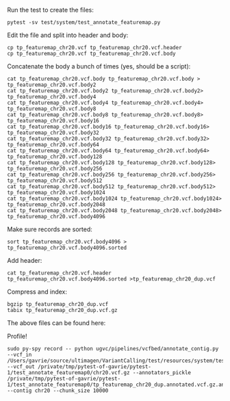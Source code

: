 Run the test to create the files:

    pytest -sv test/system/test_annotate_featuremap.py

Edit the file and split into header and body:

    cp tp_featuremap_chr20.vcf tp_featuremap_chr20.vcf.header
    cp tp_featuremap_chr20.vcf tp_featuremap_chr20.vcf.body

Concatenate the body a bunch of times (yes, should be a script):

    cat tp_featuremap_chr20.vcf.body tp_featuremap_chr20.vcf.body > tp_featuremap_chr20.vcf.body2
    cat tp_featuremap_chr20.vcf.body2 tp_featuremap_chr20.vcf.body2> tp_featuremap_chr20.vcf.body4
    cat tp_featuremap_chr20.vcf.body4 tp_featuremap_chr20.vcf.body4> tp_featuremap_chr20.vcf.body8
    cat tp_featuremap_chr20.vcf.body8 tp_featuremap_chr20.vcf.body8> tp_featuremap_chr20.vcf.body16
    cat tp_featuremap_chr20.vcf.body16 tp_featuremap_chr20.vcf.body16> tp_featuremap_chr20.vcf.body32
    cat tp_featuremap_chr20.vcf.body32 tp_featuremap_chr20.vcf.body32> tp_featuremap_chr20.vcf.body64
    cat tp_featuremap_chr20.vcf.body64 tp_featuremap_chr20.vcf.body64> tp_featuremap_chr20.vcf.body128
    cat tp_featuremap_chr20.vcf.body128 tp_featuremap_chr20.vcf.body128> tp_featuremap_chr20.vcf.body256
    cat tp_featuremap_chr20.vcf.body256 tp_featuremap_chr20.vcf.body256> tp_featuremap_chr20.vcf.body512
    cat tp_featuremap_chr20.vcf.body512 tp_featuremap_chr20.vcf.body512> tp_featuremap_chr20.vcf.body1024
    cat tp_featuremap_chr20.vcf.body1024 tp_featuremap_chr20.vcf.body1024> tp_featuremap_chr20.vcf.body2048
    cat tp_featuremap_chr20.vcf.body2048 tp_featuremap_chr20.vcf.body2048> tp_featuremap_chr20.vcf.body4096

Make sure records are sorted:

    sort tp_featuremap_chr20.vcf.body4096 > tp_featuremap_chr20.vcf.body4096.sorted

Add header:

    cat tp_featuremap_chr20.vcf.header tp_featuremap_chr20.vcf.body4096.sorted >tp_featuremap_chr20_dup.vcf

Compress and index:

    bgzip tp_featuremap_chr20_dup.vcf
    tabix tp_featuremap_chr20_dup.vcf.gz

The above files can be found here:



Profile!

    sudo py-spy record -- python ugvc/pipelines/vcfbed/annotate_contig.py --vcf_in /Users/gavrie/source/ultimagen/VariantCalling/test/resources/system/test_annotate_featuremap/tp_featuremap_chr20_dup.vcf.gz --vcf_out /private/tmp/pytest-of-gavrie/pytest-1/test_annotate_featuremap0/chr20.vcf.gz --annotators_pickle /private/tmp/pytest-of-gavrie/pytest-1/test_annotate_featuremap0/tp_featuremap_chr20_dup.annotated.vcf.gz.annotators.pickle --contig chr20 --chunk_size 10000